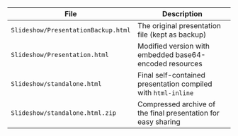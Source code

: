 | File | Description |
|------|-------------|
| `Slideshow/PresentationBackup.html` | The original presentation file (kept as backup) |
| `Slideshow/Presentation.html` | Modified version with embedded base64-encoded resources |
| `Slideshow/standalone.html` | Final self-contained presentation compiled with `html-inline` |
| `Slideshow/standalone.html.zip` | Compressed archive of the final presentation for easy sharing |

